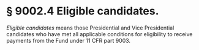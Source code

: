 # § 9002.4   Eligible candidates.

*Eligible candidates* means those Presidential and Vice Presidential candidates who have met all applicable conditions for eligibility to receive payments from the Fund under 11 CFR part 9003.




